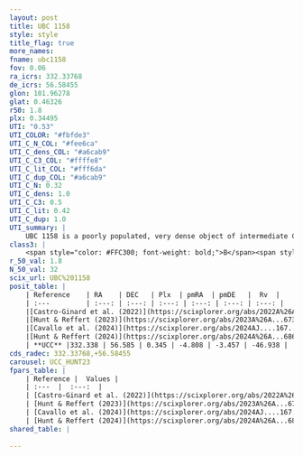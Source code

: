 ```yaml
---
layout: post
title: UBC 1158
style: style
title_flag: true
more_names: 
fname: ubc1158
fov: 0.06
ra_icrs: 332.33768
de_icrs: 56.58455
glon: 101.96278
glat: 0.46326
r50: 1.8
plx: 0.34495
UTI: "0.53"
UTI_COLOR: "#fbfde3"
UTI_C_N_COL: "#fee6ca"
UTI_C_dens_COL: "#a6cab9"
UTI_C_C3_COL: "#ffffe8"
UTI_C_lit_COL: "#fff6da"
UTI_C_dup_COL: "#a6cab9"
UTI_C_N: 0.32
UTI_C_dens: 1.0
UTI_C_C3: 0.5
UTI_C_lit: 0.42
UTI_C_dup: 1.0
UTI_summary: |
    UBC 1158 is a poorly populated, very dense object of intermediate C3 quality. It was recently reported in the literature.
class3: |
    <span style="color: #FFC300; font-weight: bold;">B</span><span style="color: #FFC300; font-weight: bold;">B</span>
r_50_val: 1.8
N_50_val: 32
scix_url: UBC%201158
posit_table: |
    | Reference    | RA    | DEC   | Plx  | pmRA  | pmDE   |  Rv  |
    | :---         | :---: | :---: | :---: | :---: | :---: | :---: |
    |[Castro-Ginard et al. (2022)](https://scixplorer.org/abs/2022A%26A...661A.118C) | 332.35 | 56.59 | 0.34 | -4.79 | -3.46 | -- |
    |[Hunt & Reffert (2023)](https://scixplorer.org/abs/2023A%26A...673A.114H) | 332.332 | 56.586 | 0.336 | -4.774 | -3.44 | -46.931 |
    |[Cavallo et al. (2024)](https://scixplorer.org/abs/2024AJ....167...12C) | 332.374 | 56.595 | 0.335 | -- | -- | -- |
    |[Hunt & Reffert (2024)](https://scixplorer.org/abs/2024A%26A...686A..42H) | 332.332 | 56.586 | 0.336 | -4.774 | -3.44 | -46.931 |
    | **UCC** |332.338 | 56.585 | 0.345 | -4.808 | -3.457 | -46.938 | 
cds_radec: 332.33768,+56.58455
carousel: UCC_HUNT23
fpars_table: |
    | Reference |  Values |
    | :---  |  :---:  |
    | [Castro-Ginard et al. (2022)](https://scixplorer.org/abs/2022A%26A...661A.118C) | `AV=1.804, Dist=3083, logAge=8.721` |
    | [Hunt & Reffert (2023)](https://scixplorer.org/abs/2023A%26A...673A.114H) | `AV50=2.132, diffAV50=0.863, MOD50=12.122, logAge50=8.227` |
    | [Cavallo et al. (2024)](https://scixplorer.org/abs/2024AJ....167...12C) | `AV50=2.38, dMod50=12.16, logAge50=8.24, [Fe/H]50=0.14` |
    | [Hunt & Reffert (2024)](https://scixplorer.org/abs/2024A%26A...686A..42H) | `MassJ=263.234` |
shared_table: |
    
---
```

